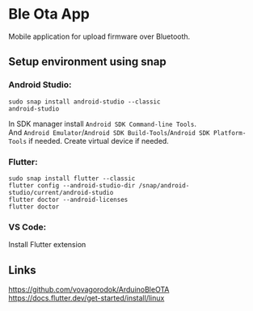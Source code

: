 # Ble Ota App
Mobile application for upload firmware over Bluetooth.

## Setup environment using snap
### Android Studio:
```
sudo snap install android-studio --classic
android-studio
```
In SDK manager install `Android SDK Command-line Tools`.\
And `Android Emulator`/`Android SDK Build-Tools`/`Android SDK Platform-Tools` if needed.
Create virtual device if needed.

### Flutter:
```
sudo snap install flutter --classic
flutter config --android-studio-dir /snap/android-studio/current/android-studio
flutter doctor --android-licenses
flutter doctor
```

### VS Code:
Install Flutter extension

## Links
https://github.com/vovagorodok/ArduinoBleOTA \
https://docs.flutter.dev/get-started/install/linux
